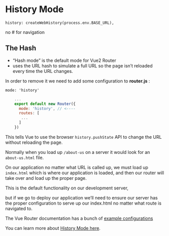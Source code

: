 # History Mode

```
history: createWebHistory(process.env.BASE_URL),
```

no # for navigation

## The Hash

- “Hash mode” is the default mode for Vue2 Router
- uses the URL hash to simulate a full URL so the page isn’t reloaded every time the URL changes.

In order to remove it we need to add some configuration to **router.js** :

`mode: 'history'`

```javascript
    ...
    export default new Router({
      mode: 'history', // <----
      routes: [
       ...
      ]
    })
```

This tells Vue to use the browser `history.pushState` API to change the URL without reloading the page.

Normally when you load up `/about-us` on a server it would look for an `about-us.html` file.

On our application no matter what URL is called up, we must load up `index.html` which is where our application is loaded, and then our router will take over and load up the proper page.

This is the default functionality on our development server,

but if we go to deploy our application we’ll need to ensure our server has the proper configuration to serve up our index.html no matter what route is navigated to.

The Vue Router documentation has a bunch of [example configurations](https://router.vuejs.org/guide/essentials/history-mode.html#example-server-configurations)

You can learn more about [History Mode here](https://router.vuejs.org/guide/essentials/history-mode.html#example-server-configurations).

